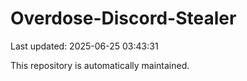 # Overdose-Discord-Stealer

Last updated: 2025-06-25 03:43:31

This repository is automatically maintained.
